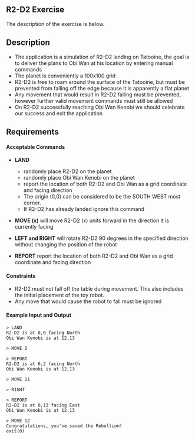 ## R2-D2 Exercise

The description of the exercise is below.

## Description
- The application is a simulation of R2-D2 landing on Tatooine, the goal is to deliver the plans to Obi Wan at his location by entering manual commands
- The planet is conveniently a 100x100 grid
- R2-D2 is free to roam around the surface of the Tatooine, but must be prevented from falling off the edge because it is apparently a flat planet
- Any movement that would result in R2-D2 falling must be prevented, however further valid movement commands must still be allowed
- On R2-D2 successfully reaching Obi Wan Kenobi we should celebrate our success and exit the application

## Requirements

#### Acceptable Commands

- **LAND**
    - randomly place R2-D2 on the planet
    - randomly place Obi Wan Kenobi on the planet
    - report the location of both R2-D2 and Obi Wan as a grid coordinate and facing direction
	- The origin (0,0) can be considered to be the SOUTH WEST most corner.
	- If R2-D2 has already landed ignore this command

- **MOVE (x)** will move R2-D2 (x) units forward in the direction it is currently facing
- **LEFT and RIGHT** will rotate R2-D2 90 degrees in the specified direction without changing the position of the robot
- **REPORT** report the location of both R2-D2 and Obi Wan as a grid coordinate and facing direction

#### Constraints

- R2-D2 must not fall off the table during movement. This also includes the initial placement of the toy robot.
- Any move that would cause the robot to fall must be ignored

#### Example Input and Output
```
> LAND
R2-D2 is at 0,0 facing North
Obi Wan Kenobi is at 12,13

> MOVE 2

> REPORT
R2-D2 is at 0,2 facing North
Obi Wan Kenobi is at 12,13

> MOVE 11

> RIGHT

> REPORT
R2-D2 is at 0,13 facing East
Obi Wan Kenobi is at 12,13

> MOVE 12
Congratulations, you've saved the Rebellion!
exit(0)
```